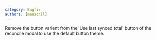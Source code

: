 ```yaml
---
category: Bugfix
authors: [mauschil]
---
```


Remove the button varient from the 'Use last synced total' button of the reconcile modal to use the default button theme.
